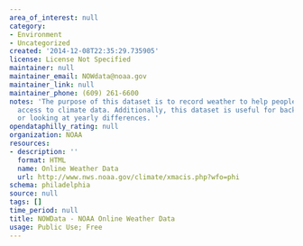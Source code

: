 ```yaml
---
area_of_interest: null
category:
- Environment
- Uncategorized
created: '2014-12-08T22:35:29.735905'
license: License Not Specified
maintainer: null
maintainer_email: NOWdata@noaa.gov
maintainer_link: null
maintainer_phone: (609) 261-6600
notes: 'The purpose of this dataset is to record weather to help people get quick
  access to climate data. Additionally, this dataset is useful for background information
  or looking at yearly differences. '
opendataphilly_rating: null
organization: NOAA
resources:
- description: ''
  format: HTML
  name: Online Weather Data
  url: http://www.nws.noaa.gov/climate/xmacis.php?wfo=phi
schema: philadelphia
source: null
tags: []
time_period: null
title: NOWData - NOAA Online Weather Data
usage: Public Use; Free
---
```

